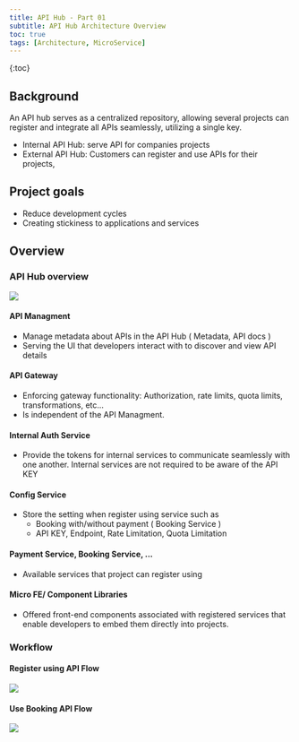 ```yaml
---
title: API Hub - Part 01
subtitle: API Hub Architecture Overview
toc: true
tags: [Architecture, MicroService]
---
```

{:toc}

## Background 
An API hub serves as a centralized repository, allowing several projects can register and integrate all APIs seamlessly, utilizing a single key.
- Internal API Hub: serve API for companies projects 
- External API Hub: Customers can register and use APIs for their projects, 

## Project goals
- Reduce development cycles 
- Creating stickiness to applications and services

## Overview 

### API Hub overview 

<img src="{{ '/assets/img/post/2024/02/20240224-api-hub-architecture.png' | relative_url }}" />

#### API Managment
- Manage metadata about APIs in the API Hub ( Metadata, API docs )
- Serving the UI that developers interact with to discover and view API details

#### API Gateway
- Enforcing gateway functionality: Authorization, rate limits, quota limits, transformations, etc... 
- Is independent of the API Managment. 
  
#### Internal Auth Service 
- Provide the tokens for internal services to communicate seamlessly with one another. Internal services are not required to be aware of the API KEY

#### Config Service 
- Store the setting when register using service such as 
  - Booking with/without payment ( Booking Service )
  - API KEY, Endpoint, Rate Limitation, Quota Limitation

#### Payment Service, Booking Service, ...
- Available services that project can register using 

#### Micro FE/ Component Libraries
- Offered front-end components associated with registered services that enable developers to embed them directly into projects.

### Workflow

#### Register using API Flow
<img src="{{ '/assets/img/post/2024/02/20240224-api-register-service.png' | relative_url }}" />

#### Use Booking API Flow 
<img src="{{ '/assets/img/post/2024/02/20240224-api-use-booking-service.png' | relative_url }}" />